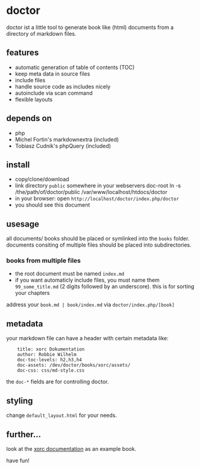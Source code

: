 # doctor

doctor ist a little tool to generate book like 
(html) documents from a directory of markdown files.

## features

* automatic generation of table of contents (TOC)
* keep meta data in source files
* include files
* handle source code as includes nicely
* autoinclude via scan command
* flexible layouts

## depends on

* php
* Michel Fortin's markdownextra (included)
* Tobiasz Cudnik's phpQuery (included)

## install

* copy/clone/download
* link directory `public` somewhere in your webservers doc-root
    ln -s /the/path/of/doctor/public /var/www/localhost/htdocs/doctor
* in your browser: open `http://localhost/doctor/index.php/doctor`
* you should see this document

## usesage

all documents/ books should be placed or symlinked into the `books` folder.
documents consiting of multiple files should be placed into subdirectories.

### books from multiple files

* the root document must be named `index.md`
* if you want automaticly include files, you must name them `99_some_title.md` 
(2 digits followed by an underscore). this is for sorting your chapters

address your `book.md | book/index.md` via `doctor/index.php/[book]`

## metadata

your markdown file can have a header with certain metadata like:

		title: xorc Dokumentation
		author: Robbie Wilhelm
		doc-toc-levels: h2,h3,h4
		doc-assets: /dev/doctor/books/xorc/assets/
		doc-css: css/md-style.css
		
the `doc-*` fields are for controlling doctor. 

## styling

change `default_layout.html` for your needs.

## further...

look at the [xorc documentation](http://github.com/Robbie-Wilhelm/xorc-doc) as an example book.

have fun!

